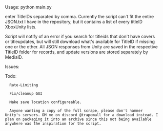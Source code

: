 Usage: python main.py

enter TitleIDs separated by comma. Currently the script can't fit the entire JSON.txt I have in the repository, but it contains a list of every titleID XboxUnity lists.

Script will notify of an error if you search for titleids that don't have covers or titleupdates, but will still download what's available for TitleID if missing one or the other.
All JSON responses from Unity are saved in the respective TitleID folder for records, and update versions are stored separately by MediaID.

Issues:

      
Todo:

      Rate-Limiting

      Fix/cleanup GUI
      
      Make save location configureable.

      Anyone wanting a copy of the full scrape, please don't hammer Unity's servers. DM me on discord @trapemall for a download instead. I plan on packaging it into an archive since this not being available anywhere was the inspiration for the script.

